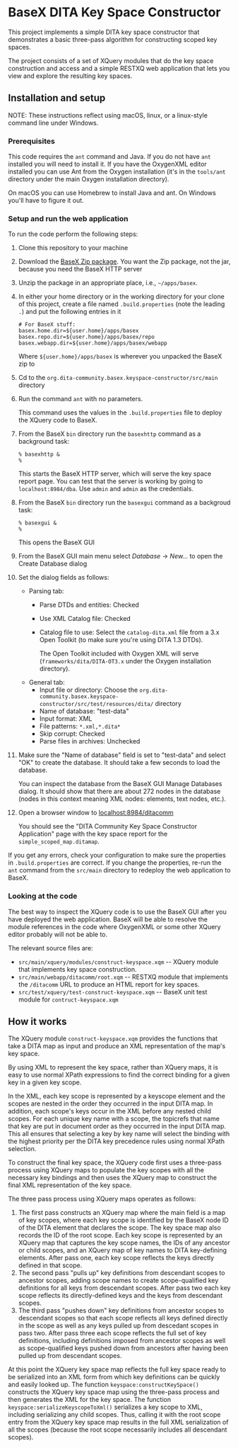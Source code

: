 # BaseX DITA Key Space Constructor

This project implements a simple DITA key space constructor that demonstrates a basic three-pass algorithm for constructing scoped key spaces.

The project consists of a set of XQuery modules that do the key space construction and access and a simple RESTXQ web application that lets you view and explore the resulting key spaces.

## Installation and setup

NOTE: These instructions reflect using macOS, linux, or a linux-style command line under Windows.

### Prerequisites

This code requires the `ant` command and Java. If you do not have `ant` installed you will need to install it. If you have the OxygenXML editor installed you can use Ant from the Oxygen installation (it's in the `tools/ant` directory under the main Oxygen installation directory).

On macOS you can use Homebrew to install Java and ant. On Windows you'll have to figure it out.

### Setup and run the web application

To run the code perform the following steps:

1. Clone this repository to your machine 
1. Download the [BaseX Zip package](https://basex.org/download/). You want the Zip package, not the jar, because you need the BaseX HTTP server
1. Unzip the package in an appropriate place, i.e., `~/apps/basex`.
1. In either your home directory or in the working directory for your clone of this project, create a file named `.build.properties` (note the leading `.`) and put the following entries in it
    ```
    # For BaseX stuff:
    basex.home.dir=${user.home}/apps/basex
    basex.repo.dir=${user.home}/apps/basex/repo
    basex.webapp.dir=${user.home}/apps/basex/webapp
    ```

    Where `${user.home}/apps/basex` is wherever you unpacked the BaseX zip to
1. Cd to the `org.dita-community.basex.keyspace-constructor/src/main` directory
1. Run the command `ant` with no parameters.

   This command uses the values in the `.build.properties` file to deploy the XQuery code to BaseX.
1. From the BaseX `bin` directory run the `basexhttp` command as a background task:
   ```
   % basexhttp &
   %
   ```
   This starts the BaseX HTTP server, which will serve the key space report page. You can test that the server is working by going to `localhost:8984/dba`. Use `admin` and `admin` as the credentials.   
1. From the BaseX `bin` directory run the `basexgui` command as a backgroud task:
   ```
   % basexgui &
   %   
   ```

   This opens the BaseX GUI
1. From the BaseX GUI main menu select _Database_ -> _New..._ to open the Create Database dialog
1. Set the dialog fields as follows:
   * Parsing tab:
     * Parse DTDs and entities: Checked
     * Use XML Catalog file: Checked
     * Catalog file to use: Select the `catalog-dita.xml` file from a 3.x Open Toolkit (to make sure you're using DITA 1.3 DTDs).

       The Open Toolkit included with Oxygen XML will serve (`frameworks/dita/DITA-OT3.x` under the Oxygen installation directory).
   * General tab:
     * Input file or directory: Choose the `org.dita-community.basex.keyspace-constructor/src/test/resources/dita/` directory
     * Name of database: "test-data"
     * Input format: XML
     * File patterns: `*.xml,*.dita*`
     * Skip corrupt: Checked
     * Parse files in archives: Unchecked
     
1. Make sure the "Name of database" field is set to "test-data" and select "OK" to create the database. It should take a few seconds to load the database.
   
   You can inspect the database from the BaseX GUI Manage Databases dialog. It should show that there are about 272 nodes in the database (nodes in this context meaning XML nodes: elements, text nodes, etc.).
1. Open a browser window to [localhost:8984/ditacomm](http://localhost:8984/ditacomm)
  
   You should see the "DITA Community Key Space Constructor Application" page with the key space report for the `simple_scoped_map.ditamap`.

If you get any errors, check your configuration to make sure the properties in `.build.properties` are correct. If you change the properties, re-run the `ant` command from the `src/main` directory to redeploy the web application to BaseX.

### Looking at the code

The best way to inspect the XQuery code is to use the BaseX GUI after you have deployed the web application. BaseX will be able to resolve the module references in the code where OxygenXML or some other XQuery editor probably will not be able to.

The relevant source files are:

* `src/main/xquery/modules/construct-keyspace.xqm` -- XQuery module that implements key space construction.
* `src/main/webapp/ditacomm/root.xqm` -- RESTXQ module that implements the `/ditacomm` URL to produce an HTML report for key spaces.
* `src/test/xquery/test-construct-keyspace.xqm` -- BaseX unit test module for `contruct-keyspace.xqm` 

## How it works

The XQuery module `construct-keyspace.xqm` provides the functions that take a DITA map as input and produce an XML representation of the map's key space.

By using XML to represent the key space, rather than XQuery maps, it is easy to use normal XPath expressions to find the correct binding for a given key in a given key scope.

In the XML, each key scope is represented by a keyscope element and the scopes are nested in the order they occurred in the input DITA map. In addition, each scope's keys occur in the XML before any nested child scopes. For each unique key name with a scope, the topicrefs that name that key are put in document order as they occurred in the input DITA map. This all ensures that selecting a key by key name will select the binding with the highest priority per the DITA key precedence rules using normal XPath selection. 

To construct the final key space, the XQuery code first uses a three-pass process using XQuery maps to populate the key scopes with all the necessary key bindings and then uses the XQuery map to construct the final XML representation of the key space.

The three pass process using XQuery maps operates as follows:

1. The first pass constructs an XQuery map where the main field is a map of key scopes, where each key scope is identified by the BaseX node ID of the DITA element that declares the scope. The key space map also records the ID of the root scope. Each key scope is represented by an XQuery map that captures the key scope names, the IDs of any ancestor or child scopes, and an XQuery map of key names to DITA key-defining elements. After pass one, each key scope reflects the keys directly defined in that scope.
1. The second pass "pulls up" key definitions from descendant scopes to ancestor scopes, adding scope names to create scope-qualified key definitions for all keys from descendant scopes. After pass two each key scope reflects its directly-defined keys and the keys from descendant scopes.
1. The third pass "pushes down" key definitions from ancestor scopes to descendant scopes so that each scope reflects all keys defined directly in the scope as well as any keys pulled up from descedant scopes in pass two. After pass three each scope reflects the full set of key definitions, including definitions imposed from ancestor scopes as well as scope-qualified keys pushed down from ancestors after having been pulled up from descendant scopes.

At this point the XQuery key space map reflects the full key space ready to be serialized into an XML form from which key definitions can be quickly and easily looked up. The function `keyspace:constructKeySpace()` constructs the XQuery key space map using the three-pass process and then generates the XML for the key space. The function `keyspace:serializeKeyscopeToXml()` serializes a key scope to XML, including serializing any child scopes. Thus, calling it with the root scope entry from the XQuery key space map results in the full XML serialization of all the scopes (because the root scope necessarily includes all descendant scopes).

